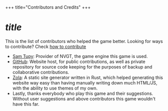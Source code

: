+++
title="Contributors and Credits"
+++
# $title$
This is the list of contributors who helped the game better. Looking for ways to contribute? Check [how to contribute](@/contribute.md)
* [Sam Tupy](https://samtupy.com/): Provider of NVGT, the game engine this game is used.
* [GitHub](https://github.com): Website host, for public contributions, as well as private repository for source code keeping for the purposes of backup and collaborative contributions.
* [Zola](https://getzola.org): A static site generator written in Rust, which helped generating this website way easy than having manually writing down much HTML/JS, with the ability to use themes of my own.
* Lastly, thanks everybody who play this game and their suggestions. Without user suggestions and above contributors this game wouldn't have this far.